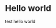 <!-- Minified version -->
<link rel="stylesheet" href="https://cdn.simplecss.org/simple.min.css">
<!-- Un-Minified version -->
<link rel="stylesheet" href="https://cdn.simplecss.org/simple.css">
<link rel="stylesheet" href="custom.css">

# Hello world

<nav>
test
hello
world
</nav>
